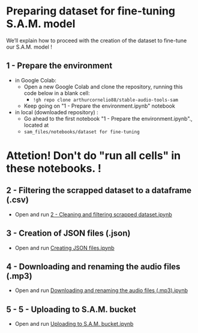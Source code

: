 # Preparing dataset for fine-tuning S.A.M. model

We’ll explain how to proceed with the creation of the dataset to fine-tune our S.A.M. model !

## 1 - Prepare the environment
- in Google Colab:
  - Open a new Google Colab and clone the repository, running this code below in a blank cell:
    - `!gh repo clone arthurcornelio88/stable-audio-tools-sam`
  - Keep going on "1 - Prepare the environment.ipynb" notebook
- in local (downloaded repository) :
  - Go ahead to the first notebook "1 - Prepare the environment.ipynb"., located at
  - `sam_files/notebooks/dataset for fine-tuning`

# **Attetion! Don't do "run all cells" in these notebooks.** !

## 2 - Filtering the scrapped dataset to a dataframe (.csv)

- Open and run [2 - Cleaning and filtering scrapped dataset.ipynb]([https://github.com/arthurcornelio88/stable-audio-tools-sam/blob/main/sam_files/notebooks/dataset%20for%20fine-tuning/2%20-%20Cleaning%20and%20filtering%20scrapped%20dataset.ipynb])

## 3 - Creation of JSON files (.json)

- Open and run [Creating JSON files.ipynb](changer)

## 4 - Downloading and renaming the audio files (.mp3)

- Open and run [Downloading and renaming the audio files (.mp3).ipynb](changer)

## 5 - 5 - Uploading to S.A.M. bucket

- Open and run [Uploading to S.A.M. bucket.ipynb](changer)
